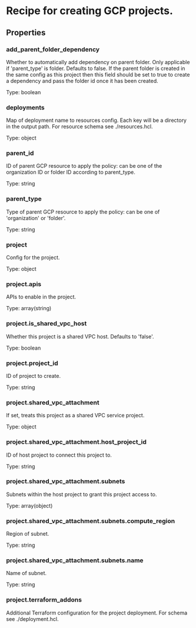 # Recipe for creating GCP projects.

## Properties

### add_parent_folder_dependency

Whether to automatically add dependency on parent folder.
Only applicable if 'parent_type' is folder. Defaults to false.
If the parent folder is created in the same config as this project then
this field should be set to true to create a dependency and pass the
folder id once it has been created.


Type: boolean


### deployments

Map of deployment name to resources config.
Each key will be a directory in the output path.
For resource schema see ./resources.hcl.


Type: object


### parent_id

ID of parent GCP resource to apply the policy: can be one of the organization ID or folder ID according to parent_type.


Type: string


### parent_type

Type of parent GCP resource to apply the policy: can be one of 'organization' or 'folder'.

Type: string


### project

Config for the project.

Type: object


### project.apis

APIs to enable in the project.

Type: array(string)


### project.is_shared_vpc_host

Whether this project is a shared VPC host. Defaults to 'false'.

Type: boolean


### project.project_id

ID of project to create.

Type: string


### project.shared_vpc_attachment

If set, treats this project as a shared VPC service project.

Type: object


### project.shared_vpc_attachment.host_project_id

ID of host project to connect this project to.

Type: string


### project.shared_vpc_attachment.subnets

Subnets within the host project to grant this project access to.

Type: array(object)


### project.shared_vpc_attachment.subnets.compute_region

Region of subnet.

Type: string


### project.shared_vpc_attachment.subnets.name

Name of subnet.

Type: string


### project.terraform_addons

Additional Terraform configuration for the project deployment.
For schema see ./deployment.hcl.





